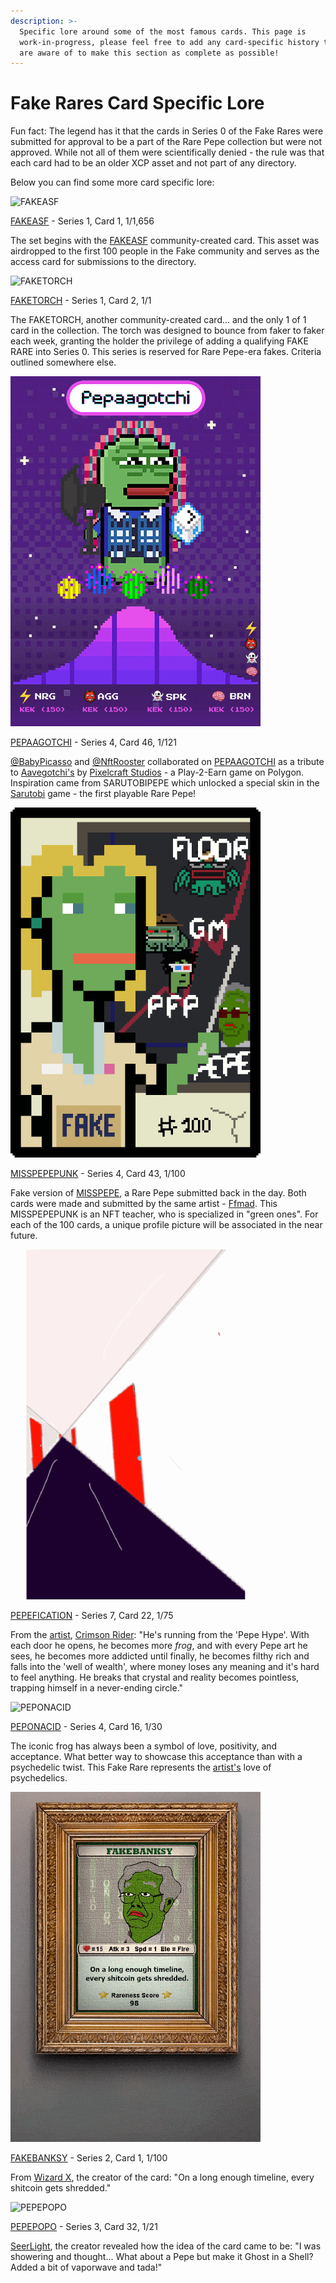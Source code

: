 ```yaml
---
description: >-
  Specific lore around some of the most famous cards. This page is
  work-in-progress, please feel free to add any card-specific history that you
  are aware of to make this section as complete as possible!
---
```


# Fake Rares Card Specific Lore

Fun fact: The legend has it that the cards in Series 0 of the Fake Rares were submitted for approval to be a part of the Rare Pepe collection but were not approved. While not all of them were scientifically denied - the rule was that each card had to be an older XCP asset and not part of any directory.

Below you can find some more card specific lore:

![FAKEASF](<../../.gitbook/assets/fakerare-collab\_10 (1).gif>)

[FAKEASF](https://pepe.wtf/asset/FAKEASF) - Series 1, Card 1, 1/1,656&#x20;

The set begins with the [FAKEASF](https://pepe.wtf/asset/FAKEASF) community-created card. This asset was airdropped to the first 100 people in the Fake community and serves as the access card for submissions to the directory.



![FAKETORCH](../../.gitbook/assets/ifrwd90-4.gif)

[FAKETORCH](https://pepe.wtf/asset/FAKETORCH) - Series 1, Card 2, 1/1

The FAKETORCH, another community-created card… and the only 1 of 1 card in the collection. The torch was designed to bounce from faker to faker each week,  granting the holder the privilege of adding a qualifying FAKE RARE into Series 0. This series is reserved for Rare Pepe-era fakes. Criteria outlined somewhere else.&#x20;



![PEPAAGOTCHI](../../.gitbook/assets/PEPAAGOTCHI.gif)

[PEPAAGOTCHI](https://pepe.wtf/asset/PEPAAGOTCHI) - Series 4, Card 46, 1/121

[@BabyPicasso](https://twitter.com/BabyPicassoo) and [@NftRooster](https://twitter.com/NftRooster) collaborated on [PEPAAGOTCHI](https://pepe.wtf/asset/PEPAAGOTCHI) as a tribute to [Aavegotchi's](https://www.aavegotchi.com/) by [Pixelcraft Studios](https://twitter.com/pixelcraftstuds) - a Play-2-Earn game on Polygon. Inspiration came from SARUTOBIPEPE which unlocked a special skin in the [Sarutobi](http://www.mandelduck.com/sarutobi/) game - the first playable Rare Pepe!



![MISSPEPEPUNK](../../.gitbook/assets/MISSPEPEPUNK.png)

[MISSPEPEPUNK](https://pepe.wtf/asset/MISSPEPEPUNK) - Series 4, Card 43, 1/100

Fake version of [MISSPEPE](https://pepe.wtf/asset/MISSPEPE), a Rare Pepe submitted back in the day. Both cards were made and submitted by the same artist - [Ffmad](https://pepe.wtf/artists/Ffmad). This MISSPEPEPUNK is an NFT teacher, who is specialized in "green ones". For each of the 100 cards, a unique profile picture will be associated in the near future.



![PEPEFICATION](../../.gitbook/assets/PEPEFICATION.gif)

[PEPEFICATION](https://pepe.wtf/asset/PEPEFICATION) - Series 7, Card 22, 1/75

From the [artist](https://twitter.com/Crims0nRIdeR), [Crimson Rider](https://pepe.wtf/artists/Crimson-Rider): "He's running from the 'Pepe Hype'. With each door he opens, he becomes more _frog_, and with every Pepe art he sees, he becomes more addicted until finally, he becomes filthy rich and falls into the 'well of wealth', where money loses any meaning and it's hard to feel anything. He breaks that crystal and reality becomes pointless, trapping himself in a never-ending circle."



![PEPONACID](../../.gitbook/assets/PEPONACID.gif)

[PEPONACID](https://pepe.wtf/asset/PEPONACID) - Series 4, Card 16, 1/30

The iconic frog has always been a symbol of love, positivity, and acceptance. What better way to showcase this acceptance than with a psychedelic twist. This Fake Rare represents the [artist's](https://pepe.wtf/artists/Prateek-Dhiman) love of psychedelics.&#x20;

![FAKEBANKSY](../../.gitbook/assets/FAKEBANKSY.gif)

[FAKEBANKSY](https://pepe.wtf/asset/FAKEBANKSY) - Series 2, Card 1, 1/100

From [Wizard X](https://pepe.wtf/artists/Wizard-X), the creator of the card: "On a long enough timeline, every shitcoin gets shredded."



![PEPEPOPO](../../.gitbook/assets/PEPEPOPO.gif)

[PEPEPOPO](https://pepe.wtf/artists/Wizard-X) - Series 3, Card 32, 1/21

[SeerLight](https://pepe.wtf/artists/SeerLight), the creator revealed how the idea of the card came to be: "I was showering and thought... What about a Pepe but make it Ghost in a Shell? Added a bit of vaporwave and tada!"




